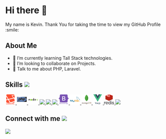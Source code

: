 <!-- <div align="center">
  <img width="" height = "" src="https://miro.medium.com/max/1444/1*Z5-lWkyzcRB5ahgm9qyxvg.png" alt="cover" />
</div> -->

<h1> Hi there 👋 </h1>

<div size='20px'> My name is Kevin. Thank You for taking the time to view my GitHub Profile :smile:</div>
<h2>About Me</h2>

- 🔭 I’m currently learning Tall Stack technologies.
- 👯 I’m looking to collaborate on Projects.
- 💬 Talk to me about PHP, Laravel.

<h2> Skills <img src = "https://media2.giphy.com/media/QssGEmpkyEOhBCb7e1/giphy.gif?cid=ecf05e47a0n3gi1bfqntqmob8g9aid1oyj2wr3ds3mg700bl&rid=giphy.gif" width = 32px> </h2>
<a href= # > <img width ='32px' src ='https://raw.githubusercontent.com/devicons/devicon/master/icons/laravel/laravel-plain-wordmark.svg'> </a>
<a href=# > <img width ='32px' src ='https://raw.githubusercontent.com/devicons/devicon/master/icons/php/php-original.svg'> </a>
<a href=# > <img width ='32px' src ='https://raw.githubusercontent.com/devicons/devicon/master/icons/nodejs/nodejs-original-wordmark.svg'> </a>
<a href= # > <img width ='32px' src ='https://raw.githubusercontent.com/rahulbanerjee26/githubAboutMeGenerator/main/icons/javascript.svg'> </a>
<a href= # > <img width ='32px' src ='https://www.vectorlogo.zone/logos/graphql/graphql-icon.svg'> </a>
<a href=# > <img width ='32px' src ='https://www.vectorlogo.zone/logos/git-scm/git-scm-icon.svg'> </a>
<a href=# > <img width ='32px' src ='https://raw.githubusercontent.com/devicons/devicon/master/icons/bootstrap/bootstrap-plain-wordmark.svg'> </a>
<a href=# > <img width ='32px' src ='https://raw.githubusercontent.com/devicons/devicon/master/icons/mysql/mysql-original-wordmark.svg'> </a>
<a href=# > <img width ='32px' src ='https://raw.githubusercontent.com/devicons/devicon/master/icons/mongodb/mongodb-original-wordmark.svg'> </a>
<a href=# > <img width ='32px' src ='https://raw.githubusercontent.com/devicons/devicon/master/icons/vuejs/vuejs-original-wordmark.svg'> </a>
<a href=# > <img width ='32px' src ='https://raw.githubusercontent.com/devicons/devicon/master/icons/redis/redis-original-wordmark.svg'> </a>
<a href=# > <img width ='32px' src ='https://www.vectorlogo.zone/logos/getpostman/getpostman-icon.svg'> </a>

<h2> Connect with me <img src='https://raw.githubusercontent.com/ShahriarShafin/ShahriarShafin/main/Assets/handshake.gif' width="100px"> </h2>
<a href = 'https://www.linkedin.com/in/kevin-makwana-986b03a8/'> 
  <img width = '32px' align= 'center' src="https://raw.githubusercontent.com/rahulbanerjee26/githubAboutMeGenerator/main/icons/linked-in-alt.svg"/>
</a>


<br>
<br>
<br>


